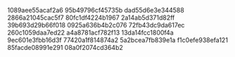 1089aee55acaf2a6
95b49796cf45735b
dad55d6e3e344588
2866a21045cac5f7
80fc1df4224b1967
2a14ab5d371d82ff
39b693d29b66f018
0925a636b4b2c076
72fb43dc9da617ec
260c1059daa7ed22
a4a8781acf782f13
13da14fcc1800f4a
9ec601e3fbb16d3f
77420a1f814874a2
5a2bcea7fb839e1a
f1c0efe938efa121
85facde08991e291
08a0f2074cd364b2
